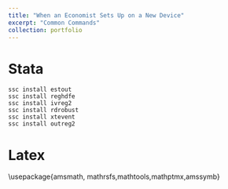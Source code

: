 ```yaml
---
title: "When an Economist Sets Up on a New Device"
excerpt: "Common Commands"
collection: portfolio
---
```


# Stata

```code
ssc install estout
ssc install reghdfe
ssc install ivreg2
ssc install rdrobust
ssc install xtevent
ssc install outreg2
```
# Latex

\usepackage{amsmath, mathrsfs,mathtools,mathptmx,amssymb}
